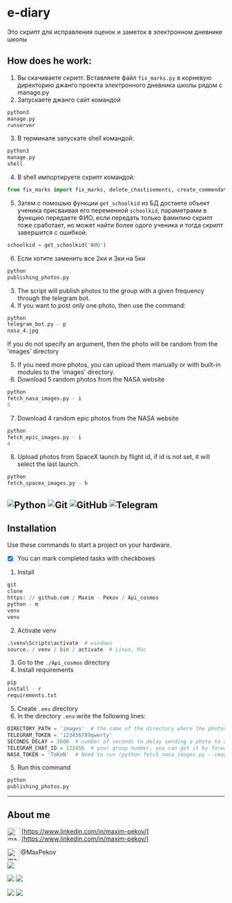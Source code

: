 # e-diary

Это скрипт для исправления оценок и заметок в электронном дневнике школы

## How does he work:

1. Вы скачиваете скрипт. Вставляете файл `fix_marks.py` в корневую директорию джанго проекта электронного дневника школы
   рядом с manage.py
2. Запускаете джанго сайт командой

```python
python3
manage.py
runserver
```

3. В терминале запускате shell командой:

```python
python3
manage.py
shell
```

4. В shell импортируете скрипт командой:

```python
from fix_marks import fix_marks, delete_chastisements, create_commendation, get_schoolkid
```

5. Затем с помошью функции `get_schoolkid` из БД достаете объект ученика присваивая его переменной `schoolkid`,
   параметрами в функцию передаете ФИО, если передать только фамилию скрипт тоже сработает, но может найти более одого
   ученика и тогда скрипт завершится с ошибкой.

```python
schoolkid = get_schoolkid('ФИО')
```
6. Если хотите заменить все 2ки и 3ки на 5ки
```python
python
publishing_photos.py
```

3. The script will publish photos to the group with a given frequency through the telegram bot.
4. If you want to post only one photo, then use the command:

```python
python
telegram_bot.py - p
nasa_4.jpg
```

If you do not specify an argument, then the photo will be random from the 'images' directory

5. If you need more photos, you can upload them manually or with built-in modules to the 'images' directory.
6. Download 5 random photos from the NASA website

```python
python
fetch_nasa_images.py - i
5
```

7. Download 4 random epic photos from the NASA website

```python
python
fetch_epic_images.py - i
4
```

8. Upload photos from SpaceX launch by flight id, if id is not set, it will select the last launch.

```python
python
fetch_spacex_images.py - h
```

![Python](https://img.shields.io/badge/python-3670A0?style=for-the-badge&logo=python&logoColor=ffdd54)
![Git](https://img.shields.io/badge/git-%23F05033.svg?style=for-the-badge&logo=git&logoColor=white)
![GitHub](https://img.shields.io/badge/github-%23121011.svg?style=for-the-badge&logo=github&logoColor=white)
![Telegram](https://img.shields.io/badge/Telegram-2CA5E0?style=for-the-badge&logo=telegram&logoColor=white)
---

## Installation

Use these commands to start a project on your hardware.

- [x] You can mark completed tasks with checkboxes

1. Install

```python
git
clone
https: // github.com / Maxim - Pekov / Api_cosmos
python - m
venv
venv
```

2. Activate venv

```python
.\venv\Scripts\activate  # windows
source. / venv / bin / activate  # Linux, Mac  
```

3. Go to the `./Api_cosmos` directory
4. Install requirements

```python
pip
install - r
requirements.txt
```

5. Create `.env` directory
6. In the directory `.env` write the following lines:

```python
DIRECTORY_PATH = 'images'  # the name of the directory where the photos will be stored.
TELEGRAM_TOKEN = '123456789qwerty'
SECONDS_DELAY = 3600  # number of seconds to delay sending a photo to a telegram group.
TELEGRAM_CHAT_ID = 123456  # your group number, you can get it by forwarding a message from the group to Get My Id (bot)
NASA_TOKEN = 'ToKeN'  # Need to run (python fetch_nasa_images.py --images_count 5), you can get it in NASA Api 

```

5. Run this command

```python
python
publishing_photos.py
```

---

## About me

[<img align="left" alt="maxim-pekov | LinkedIn" width="30px" src="https://img.icons8.com/color/48/000000/linkedin-circled--v3.png" />https://www.linkedin.com/in/maxim-pekov/](https://www.linkedin.com/in/maxim-pekov/)
</br>

<img align="left" alt="maxim-pekov" width="28px" src="https://upload.wikimedia.org/wikipedia/commons/5/5c/Telegram_Messenger.png" />
@MaxPekov
</br>

[//]: # (Карточка профиля: )
![](https://github-profile-summary-cards.vercel.app/api/cards/profile-details?username=Maxim-Pekov&theme=solarized_dark)

[//]: # (Статистика языков в коммитах:)

[//]: # (Статистика языков в репозиториях:)
![](https://github-profile-summary-cards.vercel.app/api/cards/most-commit-language?username=Maxim-Pekov&theme=solarized_dark)
![](https://github-profile-summary-cards.vercel.app/api/cards/repos-per-language?username=Maxim-Pekov&theme=solarized_dark)


[//]: # (Статистика профиля:)

[//]: # (Данные по коммитам за сутки:)
![](https://github-profile-summary-cards.vercel.app/api/cards/stats?username=Maxim-Pekov&theme=solarized_dark)
![](https://github-profile-summary-cards.vercel.app/api/cards/productive-time?username=Maxim-Pekov&theme=solarized_dark)

[//]: # ([![trophy]&#40;https://github-profile-trophy.vercel.app/?username=Maxim-Pekov&#41;]&#40;https://github.com/ryo-ma/github-profile-trophy&#41;)

